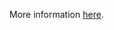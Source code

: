 More information [here](https://docs.prismacloud.io/en/enterprise-edition/policy-reference/azure-policies/azure-kubernetes-policies/bc-azr-kubernetes-2).
